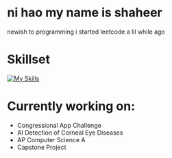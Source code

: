 # ni hao my name is shaheer
newish to programming i started leetcode a lil while ago
# Skillset
[![My Skills](https://skillicons.dev/icons?i=java,html,py,arduino,cpp)](https://skillicons.dev)

# Currently working on:
- Congressional App Challenge
- AI Detection of Corneal Eye Diseases
- AP Computer Science A
- Capstone Project
